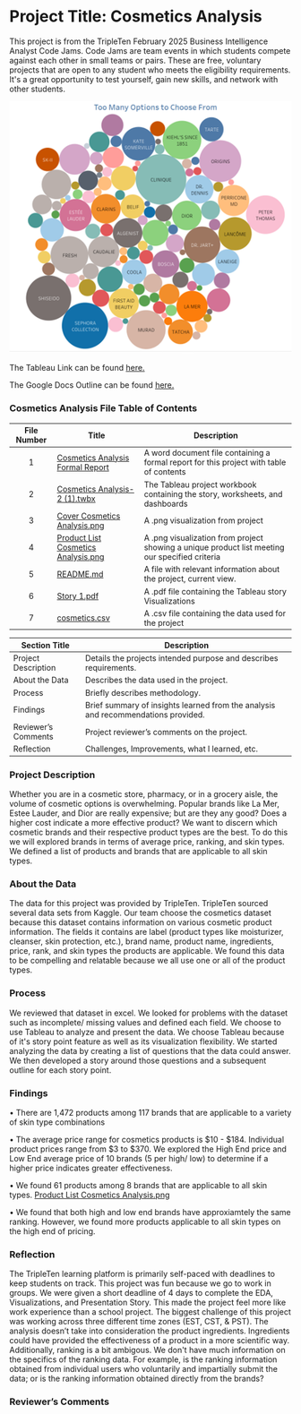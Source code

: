 ﻿# Project Title: Cosmetics Analysis

This project is from the TripleTen February 2025 Business Intelligence Analyst Code Jams.  Code Jams are team events in which students compete against each other in small teams or pairs. These are free, voluntary projects that are open to any student who meets the eligibility requirements. It's a great opportunity to test yourself, gain new skills, and network with other students. 

[<img src="https://github.com/nbrown5071/Cosmetics_Analysis/blob/main/Cosmetics_Analysis.README.md/Cover%20Cosmetics%20Analysis.png">](https://github.com/nbrown5071/Cosmetics_Analysis/blob/main/Cosmetics_Analysis.README.md/Cover%20Cosmetics%20Analysis.png)

The Tableau Link can be found <a href='https://public.tableau.com/views/CosmeticsAnalysis-2_17410359239270/Story1?:language=en-US&publish=yes&:sid=&:redirect=auth&:display_count=n&:origin=viz_share_link'><u>here</u>.</a>

The Google Docs Outline can be found <a href='https://docs.google.com/document/d/1lz2R22FZm35XQMvPO5pAfL_5HnsvCmHbiM0aGEjsQuI/edit?usp=sharingg'><u>here</u>.</a>

### Cosmetics Analysis File Table of Contents
| File Number | Title | Description |
| :-----------: | ----------- |----------- |
| 1 | [Cosmetics Analysis Formal Report](https://github.com/nbrown5071/Cosmetics_Analysis/blob/main/Cosmetics_Analysis.README.md/Cosmetics%20Analysis%20Formal%20Report.docx) | A word document file containing a formal report for this project with table of contents | 
| 2 | [Cosmetics Analysis-2 (1).twbx](https://github.com/nbrown5071/Cosmetics_Analysis/blob/main/Cosmetics_Analysis.README.md/Cosmetics%20Analysis-2%20(1).twbx) | The Tableau project workbook containing the story, worksheets, and dashboards | 
| 3 | [Cover Cosmetics Analysis.png](https://github.com/nbrown5071/Cosmetics_Analysis/blob/main/Cosmetics_Analysis.README.md/Cover%20Cosmetics%20Analysis.png) | A .png visualization from project | 
| 4 | [Product List Cosmetics Analysis.png](https://github.com/nbrown5071/Cosmetics_Analysis/blob/main/Cosmetics_Analysis.README.md/Product%20List%20Cosmetics%20Analysis.png) | A .png visualization from project showing a unique product list meeting our specified criteria  |
| 5 | [README.md](https://github.com/nbrown5071/Cosmetics_Analysis/blob/main/Cosmetics_Analysis.README.md/README.md) | A file with relevant information about the project, current view.  | 
| 6 | [Story 1.pdf](https://github.com/nbrown5071/Cosmetics_Analysis/blob/main/Cosmetics_Analysis.README.md/Story%201.pdf) | A .pdf file containing the Tableau story Visualizations | 
| 7 | [cosmetics.csv](https://github.com/nbrown5071/Cosmetics_Analysis/blob/main/Cosmetics_Analysis.README.md/cosmetics.csv) | A .csv file containing the data used for the project | 



| Section Title | Description |
| ----------- |----------- |
| Project Description | Details the projects intended purpose and describes requirements. |
| About the Data | Describes the data used in the project. |
| Process | Briefly describes methodology. |
| Findings | Brief summary of insights learned from the analysis and recommendations provided. |
| Reviewer’s Comments | Project reviewer’s comments on the project. |
| Reflection | Challenges, Improvements, what I learned, etc. | 

### Project Description 
Whether you are in a cosmetic store, pharmacy, or in a grocery aisle, the volume of cosmetic options is overwhelming. Popular brands like La Mer, Estee Lauder, and Dior are really expensive; but are they any good? Does a higher cost indicate a more effective product? We want to discern which cosmetic brands and their respective product types are the best. To do this we will explored brands in terms of average price, ranking, and skin types. We defined a list of products and brands that are applicable to all skin types. 


### About the Data
The data for this project was provided by TripleTen. TripleTen sourced several data sets from Kaggle. Our team choose the cosmetics dataset because this dataset contains information on various cosmetic product information. The fields it contains are label (product types like moisturizer, cleanser, skin protection, etc.), brand name, product name, ingredients, price, rank, and skin types the products are applicable. We found this data to be compelling and relatable because we all use one or all of the product types. 

### Process
We reviewed that dataset in excel. We looked for problems with the dataset such as incomplete/ missing values and defined each field. We choose to use Tableau to analyze and present the data. We choose Tableau because of it's story point feature as well as its visualization flexibility. We started analyzing the data by creating a list of questions that the data could answer. We then developed a story around those questions and a subsequent outline for each story point. 

### Findings
•	There are 1,472 products among 117 brands that are applicable to a variety of skin type combinations  

•	The average price range for cosmetics products is $10 - $184. Individual product prices range from $3 to $370. We explored the High End price and Low End average price of 10 brands (5 per high/ low) to determine if a higher price indicates greater effectiveness. 

•	We found 61 products among 8 brands that are applicable to all skin types. [Product List Cosmetics Analysis.png](https://github.com/nbrown5071/Cosmetics_Analysis/blob/main/Cosmetics_Analysis.README.md/Product%20List%20Cosmetics%20Analysis.png)

•	We found that both high and low end brands have approxiamtely the same ranking. However, we found more products applicable to all skin types on the high end of pricing. 


### Reflection
The TripleTen learning platform is primarily self-paced with deadlines to keep students on track. This project was fun because we go to work in groups. We were given a short deadline of 4 days to complete the EDA, Visualizations, and Presentation Story. This made the project feel more like work experience than a school project. The biggest challenge of this project was working across three different time zones (EST, CST, & PST). The analysis doesn’t take into consideration the product ingredients. Ingredients could have provided the effectiveness of a product in a more scientific way. Additionally, ranking is a bit ambigous. We don't have much information on the specifics of the ranking data. For example, is the ranking information obtained from individual users who voluntarily and impartially submit the data; or is the ranking information obtained directly from the brands?



### Reviewer’s Comments

[<img src="">]()
